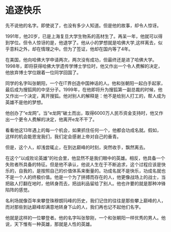 # 追逐快乐

先不说他的名字。即使说了，也没有多少人知道。但是他的故事，却令人惊讶。 

1991年，他20岁，已是上海复旦大学生物系的高材生了。再呆一年，他就可以得到学位。但令人惊讶的是，他退学了。他从小的梦想就是哈佛大学,这样离去，似乎意料之外，却在情理之中。但为了签证，他却在国内等了4年。 

在美国，他向哈佛大学申请两次，两次没有成功，但最终还是进了哈佛大学。1998年，即将获得哈佛大学遗传学博士学位时，他又作出一个令人费解的决定，他放弃博士学位跟着一位同学回国了。 

同学的名字叫张朝阳，一个在IT界创造中国神话的人。他和张朝阳一起白手起家，最后成为搜狐网的中坚分子。1999年，在他即将升为搜狐第一副总裁的时候，他又作出一个决定，离开搜狐。他对别人的解释是：他不是给别人打工的，帮人成为英雄不是他的梦想。 

他创办了“e龙网”。当“e龙网”破土而出，取得6000万人民币资金支持时，他又作出一个更令人费解的决定，他离开e龙不干了。 

看看他这13年遇上的每一个机会，如果抓住任何一个，他都会功成名就。假如，这样的机会能恩宠我们，我们定会感谢上帝对自己的垂青。 

但是，这个人，却浅尝辄止，在到达巅峰的时刻，突然收手，飘然离去。 

在这个“以成败论英雄”的社会里，他显然不是我们眼中的英雄。相反，他具备一个失败者所具备的特征。但是他不承认，他说人生在于不断追求，这个过程应该是快乐的，自我的，是按照自己的价值体系来衡量的。功成名就不是快乐，功成名就也不是一个人的终极价值。他是一个为了拼搏而存在的人，他更像战场上的战士，当把敌人打翻在地时，他转身而去，把战利品留给了别人。他也许要的就是那种冲锋陷阵的感觉。 

名利场就像百年来攀登珠穆朗玛峰的历史，我们记住的往往是那些攀上巅峰的人，而对那些到达巅峰却满意地转身下山的人，我们再也记不起他们名字。 

他就是这样的一位攀登者。他的名字叫张黎刚，一个和张朝阳一样优秀的男人。他说，天下惟有一种英雄，那就是人性的英雄。
 
